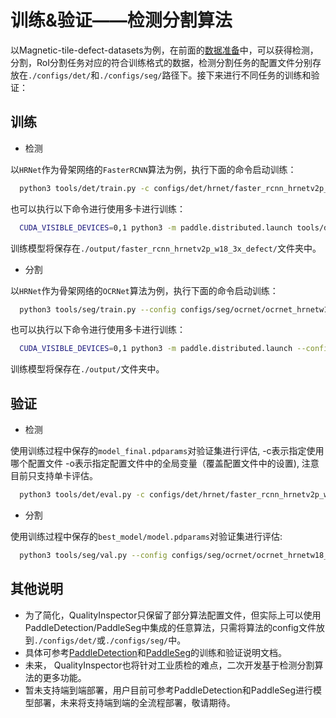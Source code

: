 # 训练&验证——检测分割算法

以Magnetic-tile-defect-datasets为例，在前面的[数据准备](../tools_data/prepare_data.md)中，可以获得检测，分割，RoI分割任务对应的符合训练格式的数据，检测分割任务的配置文件分别存放在`./configs/det/`和`./configs/seg/`路径下。接下来进行不同任务的训练和验证：

## 训练
* 检测

以`HRNet`作为骨架网络的`FasterRCNN`算法为例，执行下面的命令启动训练：

  ```bash
    python3 tools/det/train.py -c configs/det/hrnet/faster_rcnn_hrnetv2p_w18_3x_defect.yml --use_vdl=true --vdl_log_dir=./vdl_dir/scalar --eval
  ```

也可以执行以下命令进行使用多卡进行训练：

  ```bash
    CUDA_VISIBLE_DEVICES=0,1 python3 -m paddle.distributed.launch tools/det/train.py -c configs/det/hrnet/faster_rcnn_hrnetv2p_w18_3x_defect.yml --use_vdl=true --vdl_log_dir=./vdl_dir/scalar --eval
  ```

训练模型将保存在`./output/faster_rcnn_hrnetv2p_w18_3x_defect/`文件夹中。

* 分割

以`HRNet`作为骨架网络的`OCRNet`算法为例，执行下面的命令启动训练：

  ```bash
    python3 tools/seg/train.py --config configs/seg/ocrnet/ocrnet_hrnetw18_defect_256x256_40k.yml --do_eval  --use_vdl --save_interval 1000 --save_dir ./output/
  ```
也可以执行以下命令进行使用多卡进行训练：

  ```bash
    CUDA_VISIBLE_DEVICES=0,1 python3 -m paddle.distributed.launch --config configs/seg/ocrnet/ocrnet_hrnetw18_defect_256x256_40k.yml --do_eval  --use_vdl --save_interval 1000 --save_dir ./output/
  ```

训练模型将保存在`./output/`文件夹中。

## 验证
* 检测

使用训练过程中保存的`model_final.pdparams`对验证集进行评估, -c表示指定使用哪个配置文件 -o表示指定配置文件中的全局变量（覆盖配置文件中的设置), 注意目前只支持单卡评估。

  ```bash
    python3 tools/det/eval.py -c configs/det/hrnet/faster_rcnn_hrnetv2p_w18_3x_defect.yml -o weights=./output/faster_rcnn_hrnetv2p_w18_3x_defect/model_final.pdparams
  ```

* 分割

使用训练过程中保存的`best_model/model.pdparams`对验证集进行评估:

  ```bash
    python3 tools/seg/val.py --config configs/seg/ocrnet/ocrnet_hrnetw18_defect_256x256_40k.yml --model_path ./output/best_model/model.pdparams
  ```


## 其他说明
 * 为了简化，QualityInspector只保留了部分算法配置文件，但实际上可以使用PaddleDetection/PaddleSeg中集成的任意算法，只需将算法的config文件放到`./configs/det/`或`./configs/seg/`中。
 * 具体可参考[PaddleDetection](https://github.com/PaddlePaddle/PaddleDetection/blob/release/2.6/docs/tutorials/QUICK_STARTED_cn.md)和[PaddleSeg](https://github.com/PaddlePaddle/PaddleSeg/blob/release/2.7/docs/train/train.md)的训练和验证说明文档。
 * 未来， QualityInspector也将针对工业质检的难点，二次开发基于检测分割算法的更多功能。
 * 暂未支持端到端部署，用户目前可参考PaddleDetection和PaddleSeg进行模型部署，未来将支持端到端的全流程部署，敬请期待。
